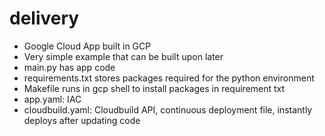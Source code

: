 # delivery

- Google Cloud App built in GCP
- Very simple example that can be built upon later
- main.py has app code
- requirements.txt stores packages required for the python environment
- Makefile runs in gcp shell to install packages in requirement txt
- app.yaml: IAC
- cloudbuild.yaml: Cloudbuild API, continuous deployment file, instantly deploys after updating code